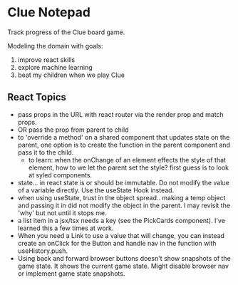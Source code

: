 # Clue Notepad

Track progress of the Clue board game.

Modeling the domain with goals:

1. improve react skills
2. explore machine learning
3. beat my children when we play Clue

## React Topics

- pass props in the URL with react router via the render prop and match props.
- OR pass the prop from parent to child
- to 'override a method' on a shared component that updates state on the parent, one option is to create the function in the parent component and pass it to the child.
  - to learn: when the onChange of an element effects the style of that element, how to we let the parent set the style? first guess is to look at syled components.
- state... in react state is or should be immutable. Do not modify the value of a variable directly. Use the useState Hook instead.
- when using useState, trust in the object spread.. making a temp object and passing it in did not modify the object in the parent. I may revisit the 'why' but not until it stops me.
- a list item in a jsx/tsx needs a key (see the PickCards component). I've learned this a few times at work.
- When you need a Link to use a value that will change, you can instead create an onClick for the Button and handle nav in the function with useHistory.push.
- Using back and forward browser buttons doesn't show snapshots of the game state. It shows the current game state. Might disable browser nav or implement game state snapshots.
  